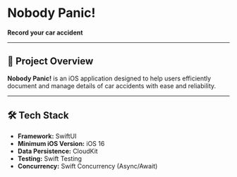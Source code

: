 # Nobody Panic!
**Record your car accident**

---

## 📱 Project Overview
**Nobody Panic!** is an iOS application designed to help users efficiently document and manage details of car accidents with ease and reliability.

---

## 🛠️ Tech Stack
- **Framework:** SwiftUI
- **Minimum iOS Version:** iOS 16
- **Data Persistence:** CloudKit
- **Testing:** Swift Testing
- **Concurrency:** Swift Concurrency (Async/Await)
